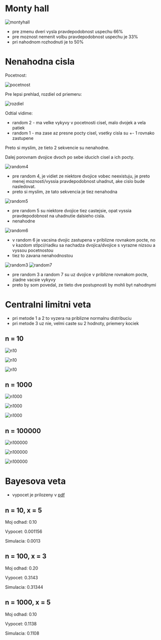 # Monty hall

![montyhall](A-Monty-Hall/Screenshot_20190505_101427.png)

- pre zmenu dveri vysla pravdepodobnost uspechu 66%
- pre moznost nemenit volbu pravdepodobnost uspechu je 33%
- pri nahodnom rozhodnuti je to 50%

# Nenahodna cisla

Pocetnost:

![pocetnost](B-Nenahodna-cisla/frequency-of-numbers.png)

Pre lepsi prehlad, rozdiel od priemeru:

![rozdiel](B-Nenahodna-cisla/difference-from-average.png)

Odtial vidime:

- random 2 - ma velke vykyvy v pocetnosti cisel, malo dvojek a vela patiek
- random 1 - ma zase az presne pocty cisel, vsetky cisla su +- 1 rovnako zastupene

Preto si myslim, ze tieto 2 sekvencie su nenahodne.

Dalej porovnam dvojice dvoch po sebe iducich cisel a ich pocty.

![random4](B-Nenahodna-cisla/random4-tuples.png)

- pre random 4, je vidiet ze niektore dvojice vobec neexistuju, je preto menej moznosti/vyssia pravdepodobnost uhadnut, ake cislo bude nasledovat.
- preto si myslim, ze tato sekvencia je tiez nenahodna

![random5](B-Nenahodna-cisla/random5-tuples.png)

- pre random 5 su niektore dvojice tiez castejsie, opat vyssia pravdepodobnost na uhadnutie dalsieho cisla.
- nenahodne

![random6](B-Nenahodna-cisla/random6-tuples.png)

- v random 6 je vacsina dvojic zastupena v priblizne rovnakom pocte, no v kazdom stlpci/riadku sa nachadza dvojica/dvojice s vyrazne nizsou a vyssou pocetnostou
- tiez to zavana nenahodnostou
  
![random3](B-Nenahodna-cisla/random3-tuples.png)
![random7](B-Nenahodna-cisla/random7-tuples.png)

- pre random 3 a random 7 su uz dvojice v priblizne rovnakom pocte, ziadne vacsie vykyvy
- preto by som povedal, ze tieto dve postupnosti by mohli byt nahodnymi

# Centralni limitni veta

- pri metode 1 a 2 to vyzera na priblizne normalnu distribuciu
- pri metode 3 uz nie, velmi caste su 2 hodnoty, priemery kociek

## n = 10

![n10](C-Centralni-limitni-veta/n-10_k-10.png)

![n10](C-Centralni-limitni-veta/n-10_k-100.png)

![n10](C-Centralni-limitni-veta/n-10_k-1000.png)

## n = 1000

![n1000](C-Centralni-limitni-veta/n-1000_k-10.png)

![n1000](C-Centralni-limitni-veta/n-1000_k-100.png)

![n1000](C-Centralni-limitni-veta/n-1000_k-1000.png)

## n = 100000

![n100000](C-Centralni-limitni-veta/n-100000_k-10.png)

![n100000](C-Centralni-limitni-veta/n-100000_k-100.png)

![n100000](C-Centralni-limitni-veta/n-100000_k-1000.png)

# Bayesova veta

- vypocet je prilozeny v [pdf](https://github.com/makovako/IV122-2019/blob/master/9-pravdepodobnost/D-Bayesova-veta/IV122__vypocet_bayesova_veta.pdf)

## n = 10, x = 5

Moj odhad: 0.10

Vypocet: 0.001156

Simulacia: 0.0013

## n = 100, x = 3

Moj odhad: 0.20

Vypocet: 0.3143

Simulacia: 0.31344

## n = 1000, x = 5

Moj odhad: 0.10

Vypocet: 0.1138

Simulacia: 0.1108
